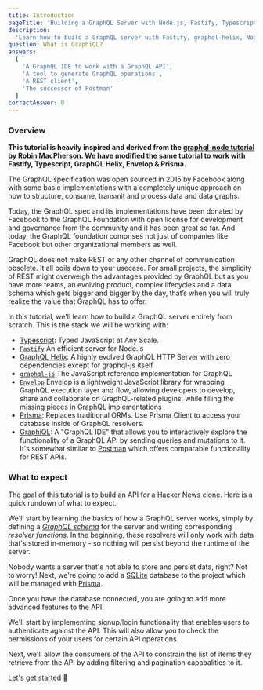 ```yaml
---
title: Introduction
pageTitle: 'Building a GraphQL Server with Node.js, Fastify, Typescript, GraphQL Helix, Envelop & Prisma'
description:
  'Learn how to build a GraphQL server with Fastify, graphql-helix, Node.js, Typescript, Envelop & Prisma'
question: What is GraphiQL?
answers:
  [
    'A GraphQL IDE to work with a GraphQL API',
    'A tool to generate GraphQL operations',
    'A REST client',
    'The successor of Postman'
  ]
correctAnswer: 0
---
```


### Overview

**This tutorial is heavily inspired and derived from the [graphql-node tutorial by Robin MacPherson](https://www.howtographql.com/graphql-js/0-introduction/). We have modified the same tutorial to work with Fastify, Typescript, GraphQL Helix, Envelop & Prisma.**

The GraphQL specification was open sourced in 2015 by Facebook along with some basic implementations with a completely unique approach on how to structure, consume, transmit and process data and data graphs.

Today, the GraphQL spec and its implementations have been donated by Facebook to the GraphQL Foundation with open license for development and governance from the community and it has been great so far. And today, the GraphQL foundation comprises not just of companies like Facebook but other organizational members as well.

GraphQL does not make REST or any other channel of communication obsolete. It all boils down to your usecase. For small projects, the simplicity of REST might overweigh the advantages provided by GraphQL but as you have more teams, an evolving product, complex lifecycles and a data schema which gets bigger and bigger by the day, that’s when you will truly realize the value that GraphQL has to offer.

In this tutorial, we'll learn how to build a GraphQL server entirely from scratch. This is the stack we will be working with:

- [Typescript](https://www.typescriptlang.org/): Typed JavaScript at Any Scale.
- [`Fastify`](https://github.com/fastify/fastify/) An efficient server for Node.js
- [GraphQL Helix](https://github.com/contrawork/graphql-helix/): A highly evolved GraphQL HTTP Server with zero dependencies except for graphql-js itself
- [`graphql-js`](https://github.com/graphql/graphql-js) The JavaScript reference implementation for GraphQL
- [`Envelop`](https://github.com/dotansimha/envelop) Envelop is a lightweight JavaScript library for wrapping GraphQL execution layer and flow, allowing developers to develop, share and collaborate on GraphQL-related plugins, while filling the missing pieces in GraphQL implementations
- [Prisma](https://www.prisma.io/): Replaces traditional ORMs. Use Prisma Client to access your database inside of
  GraphQL resolvers.
- [GraphiQL](https://github.com/graphql/graphiql): A "GraphQL IDE" that allows you to interactively
  explore the functionality of a GraphQL API by sending queries and mutations to it. It's somewhat similar to
  [Postman](https://www.getpostman.com/) which offers comparable functionality for REST APIs.

### What to expect

The goal of this tutorial is to build an API for a [Hacker News](https://news.ycombinator.com/) clone. Here is a quick
rundown of what to expect.

We'll start by learning the basics of how a GraphQL server works, simply by defining a
[_GraphQL schema_](https://graphql.org/learn/schema/) for the server and writing
corresponding _resolver functions_. In the beginning, these resolvers will only work with data that's stored in-memory -
so nothing will persist beyond the runtime of the server.

Nobody wants a server that's not able to store and persist data, right? Not to worry! Next, we're going to add a
[SQLite](http://sqlite.org/) database to the project which will be managed with [Prisma](https://www.prisma.io/).

Once you have the database connected, you are going to add more advanced features to the API.

We'll start by implementing signup/login functionality that enables users to authenticate against the API. This will
also allow you to check the permissions of your users for certain API operations.

Next, we'll allow the consumers of the API to constrain the list of items they retrieve from the API by adding
filtering and pagination capabalities to it.

Let's get started 🚀
